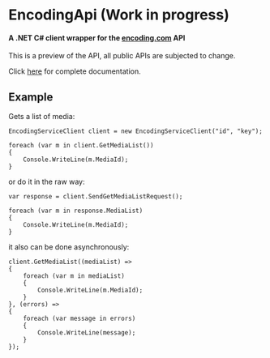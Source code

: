 # EncodingApi (Work in progress)
#### A .NET C# client wrapper for the [encoding.com](http://www.encoding.com/) API

This is a preview of the API, all public APIs are subjected to change.

Click [here](http://www.encoding.com/api/category/category/complete_api_documentation) for complete documentation.


## Example

Gets a list of media:

    EncodingServiceClient client = new EncodingServiceClient("id", "key");

    foreach (var m in client.GetMediaList())
    {
        Console.WriteLine(m.MediaId);
    }
    
or do it in the raw way:

    var response = client.SendGetMediaListRequest();
    
    foreach (var m in response.MediaList)
    {
        Console.WriteLine(m.MediaId);
    }

it also can be done asynchronously:

    client.GetMediaList((mediaList) =>
    {
        foreach (var m in mediaList)
        {
            Console.WriteLine(m.MediaId);
        }
    }, (errors) =>
    {
        foreach (var message in errors)
        {
            Console.WriteLine(message);
        }
    });